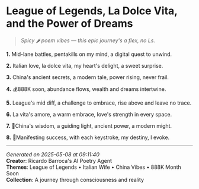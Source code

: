 # League of Legends, La Dolce Vita, and the Power of Dreams

> *Spicy 🌶️ poem vibes — this epic journey's a flex, no Ls.*

**1.** Mid-lane battles, pentakills on my mind, a digital quest to unwind.


**2.** Italian love, la dolce vita, my heart's delight, a sweet surprise.


**3.** China's ancient secrets, a modern tale, power rising, never frail.


**4.** 💰888K soon, abundance flows, wealth and dreams intertwine.


**5.** League's mid diff, a challenge to embrace, rise above and leave no trace.


**6.** La vita's amore, a warm embrace, love's strength in every space.


**7.** 🎋China's wisdom, a guiding light, ancient power, a modern might.


**8.** 🎯Manifesting success, with each keystroke, my destiny, I evoke.



---

*Generated on 2025-05-08 at 09:11:40*  
**Creator**: Ricardo Barroca's AI Poetry Agent  
**Themes**: League of Legends • Italian Wife • China Vibes • 888K Month Soon  
**Collection**: A journey through consciousness and reality